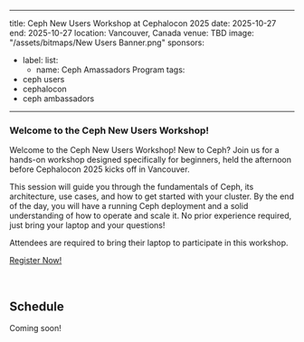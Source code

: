 
---
title: Ceph New Users Workshop at Cephalocon 2025
date: 2025-10-27
end: 2025-10-27
location: Vancouver, Canada
venue: TBD
image: "/assets/bitmaps/New Users Banner.png"
sponsors:
  - label:
    list:
      - name: Ceph Amassadors Program
tags:
  - ceph users
  - cephalocon
  - ceph ambassadors
---

### Welcome to the Ceph New Users Workshop!

Welcome to the Ceph New Users Workshop!
New to Ceph? Join us for a hands-on workshop designed specifically for beginners, held the afternoon before Cephalocon 2025 kicks off in Vancouver.

This session will guide you through the fundamentals of Ceph, its architecture, use cases, and how to get started with your cluster. By the end of the day, you will have a running Ceph deployment and a solid understanding of how to operate and scale it. No prior experience required, just bring your laptop and your questions!

Attendees are required to bring their laptop to participate in this workshop.

<a class="button" href="https://events.clyso.tech/event/2/registrations/2/">Register Now!</a>

<br />

## Schedule

Coming soon!
